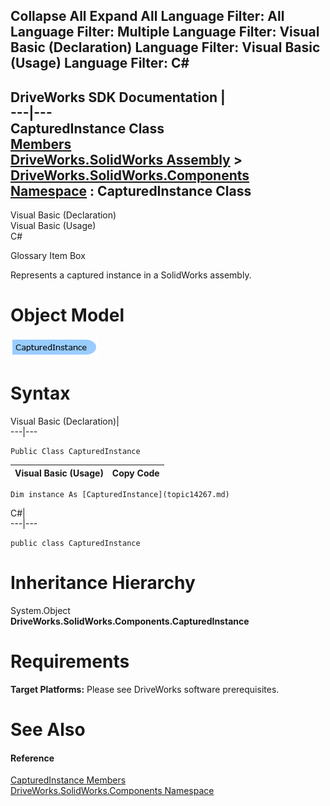 Collapse All Expand All Language Filter: All  Language Filter: Multiple  Language Filter: Visual Basic (Declaration) Language Filter: Visual Basic (Usage) Language Filter: C#  
---  
DriveWorks SDK Documentation  |   
---|---  
CapturedInstance Class   
[Members](topic14268.md)   
[DriveWorks.SolidWorks Assembly](topic13342.md) > [DriveWorks.SolidWorks.Components Namespace](topic13925.md) : CapturedInstance Class  
---  
  
Visual Basic (Declaration)    
Visual Basic (Usage)    
C# 

Glossary Item Box

Represents a captured instance in a SolidWorks assembly. 

# Object Model

![](dotnetdiagramimages/image789.png)

# Syntax

Visual Basic (Declaration)|   
---|---  
      
    
    Public Class CapturedInstance   
  
Visual Basic (Usage)| Copy Code  
---|---  
      
    
    Dim instance As [CapturedInstance](topic14267.md)  
  
C#|   
---|---  
      
    
    public class CapturedInstance   
  
# Inheritance Hierarchy

System.Object  
**DriveWorks.SolidWorks.Components.CapturedInstance**  


# Requirements

**Target Platforms:** Please see DriveWorks software prerequisites.

# See Also

#### Reference

[CapturedInstance Members](topic14268.md)   
[DriveWorks.SolidWorks.Components Namespace](topic13925.md)


